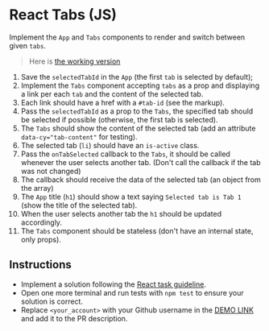 # React Tabs (JS)

Implement the `App` and `Tabs` components to render and switch between given `tabs`.

> Here is [the working version](https://mate-academy.github.io/react_tabs)

1. Save the `selectedTabId` in the `App` (the first `tab` is selected by default);
2. Implement the `Tabs` component accepting `tabs` as a prop and displaying a link per each `tab` and the content of the selected tab.
3. Each link should have a href with a `#tab-id` (see the markup).
4. Pass the `selectedTabId` as a prop to the `Tabs`, the specified tab should be selected if possible
   (otherwise, the first tab is selected).
5. The `Tabs` should show the content of the selected tab (add an attribute `data-cy="tab-content"` for testing).
6. The selected tab (`li`) should have an `is-active` class.
7. Pass the `onTabSelected` callback to the `Tabs`, it should be called whenever the user selects another tab.
   (Don't call the callback if the tab was not changed)
8. The callback should receive the data of the selected tab (an object from the array)
9. The `App` title (`h1`) should show a text saying `Selected tab is Tab 1` (show the title of the selected tab).
10. When the user selects another tab the `h1` should be updated accordingly.
11. The `Tabs` component should be stateless (don't have an internal state, only props).

## Instructions

- Implement a solution following the [React task guideline](https://github.com/mate-academy/react_task-guideline#react-tasks-guideline).
- Open one more terminal and run tests with `npm test` to ensure your solution is correct.
- Replace `<your_account>` with your Github username in the [DEMO LINK](https://<your_account>.github.io/react_tabs-js/) and add it to the PR description.
